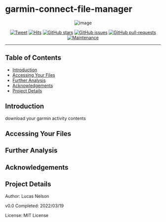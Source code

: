 # garmin-connect-file-manager

<div align="center">
  
 ![image](https://user-images.githubusercontent.com/78045025/159144654-99ab4f68-eb5f-4819-8806-66761d2037d5.png)

  [![Tweet](https://img.shields.io/twitter/url/https/shields.io.svg?style=social)](https://twitter.com/intent/tweet?text=%F0%9F%93%A2%20Various%20README%20templates%20and%20tips%20on%20writing%20high-quality%20documentation%20that%20people%20want%20to%20read.&url=https://github.com/lucas-nelson-uiuc/garmin-connect-file-manager)
  [![Hits](https://hits.seeyoufarm.com/api/count/incr/badge.svg?url=https%3A%2F%2Fgithub.com%2Flucas-nelson-uiuc%2Fgarmin-connect-file-manager&count_bg=%2379C83D&title_bg=%23555555&icon=&icon_color=%23E7E7E7&title=hits&edge_flat=false)](https://hits.seeyoufarm.com)
 [![GitHub stars](https://badgen.net/github/stars/lucas-nelson-uiuc/garmin-connect-file-manager)](https://GitHub.com/lucas-nelson-uiuc/garmin-connect-file-manager)
 [![GitHub issues](https://badgen.net/github/issues/lucas-nelson-uiuc/garmin-connect-file-manager/)](https://GitHub.com/lucas-nelson-uiuc/garmin-connect-file-manager/issues/)
 [![GitHub pull-requests](https://img.shields.io/github/issues-pr/lucas-nelson-uiuc/spotipy_analysis.svg)](https://GitHub.com/lucas-nelson-uiuc/garmin-connect-file-manager/pull/)
 [![Maintenance](https://img.shields.io/badge/Maintained%3F-yes-green.svg)](https://GitHub.com/lucas-nelson-uiuc/garmin-connect-file-manager/graphs/commit-activity)

</div>

---


## Table of Contents

- [Introduction](#intro_section)
- [Accessing Your Files](#start_section)
- [Further Analysis](#Further-Analysis)
- [Acknowledgements](#Acknowledgments)
- [Project Details](#Project-Details)


## Introduction <a name = "intro_section"></a>

download your garmin activity contents

## Accessing Your Files <a name = "start_section"></a>

## Further Analysis <a name = "start_section"></a>

## Acknowledgements <a name = "acknowledgements"></a>

## Project Details <a name = "start_section"></a>

Author: Lucas Nelson

v0.0 Completed: 2022/03/19

License: MIT License
